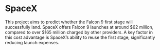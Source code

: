 # SpaceX
 This project aims to predict whether the Falcon 9 first stage will successfully land. SpaceX offers Falcon 9 launches at around $62 million, compared to over $165 million charged by other providers. A key factor in this cost advantage is SpaceX’s ability to reuse the first stage, significantly reducing launch expenses.
